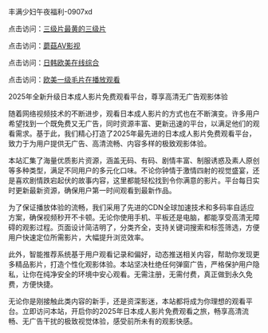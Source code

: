 丰满少妇午夜福利-0907xd


点击访问：<a href="https://heiliaowt0d7p.pages.dev/">三级片最黄的三级片</a>

点击访问：<a href="https://heiliaoow5kzm.pages.dev/">蘑菇AV影视</a>

点击访问：<a href="https://heiliaoll4qsx.pages.dev/">日韩欧美在线综合</a>

点击访问：<a href="https://heiliaoxwd5i8.pages.dev/">欧美一级毛片在播放观看</a>

2025年全新升级日本成人影片免费观看平台，尊享高清无广告观影体验

随着网络视频技术的不断进步，观看日本成人影片的方式也在不断演变。许多用户希望找到一个既免费又无广告，同时资源丰富、更新迅速的平台，以满足他们的观看需求。基于此，我们精心打造了2025年最先进的日本成人影片免费观看平台，致力于为用户提供无广告、高清流畅、内容多样的极致观影体验。

本站汇集了海量优质影片资源，涵盖无码、有码、剧情丰富、制服诱惑及素人原创等多种类型，满足不同用户的多元化口味。不论你钟情于激情四射的视觉盛宴，还是喜欢剧情跌宕起伏的故事内容，这里都能轻松找到令你满意的影片。平台每日实时更新最新资源，确保用户第一时间观看到最新作品。

为了保证播放体验的流畅，我们采用了先进的CDN全球加速技术和多码率自适应方案，确保视频秒开不卡顿。无论你使用手机、平板还是电脑，都能享受高清无障碍的观影过程。页面设计简洁明了，分类齐全，支持关键词搜索和标签筛选，方便用户快速定位所需影片，大幅提升浏览效率。

此外，智能推荐系统基于用户观看记录和偏好，动态推送相关内容，帮助你发现更多精品影片，打造个性化观影体验。本站坚决杜绝任何弹窗广告，严格保护用户隐私，让你在纯净安全的环境中安心观看。无需注册，无需付费，真正做到永久免费，方便快捷。

无论你是刚接触此类内容的新手，还是资深影迷，本站都将成为你理想的观看平台。立即访问本站，开启你的2025年日本成人影片免费观看之旅，畅享高清流畅、无广告干扰的极致视觉体验，感受前所未有的观影快感。


<span style="display:none;">[Canonical link]( https://github.com/xd588/74117 ）</span>
